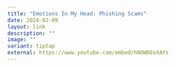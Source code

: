 ```yaml
---
title: "Emotions In My Head: Phishing Scams"
date: 2024-02-09
layout: link
description: ""
image: ""
variant: tiptap
external: https://www.youtube.com/embed/hNOWDEoXAYs
---
```


